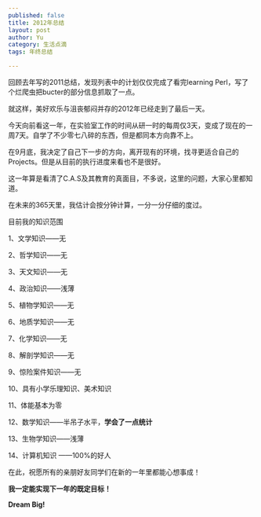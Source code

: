 ```yaml
--- 
published: false
title: 2012年总结
layout: post
author: Yu
category: 生活点滴
tags: 年终总结

---
```

回顾去年写的2011总结，发现列表中的计划仅仅完成了看完learning Perl，写了个烂爬虫把bucter的部分信息抓取了一点。

就这样，美好欢乐与沮丧郁闷并存的2012年已经走到了最后一天。

今天向前看这一年，在实验室工作的时间从研一时的每周仅3天，变成了现在的一周7天。自学了不少零七八碎的东西，但是都同本方向靠不上。

在9月底，我决定了自己下一步的方向，离开现有的环境，找寻更适合自己的Projects。但是从目前的执行进度来看也不是很好。

这一年算是看清了C.A.S及其教育的真面目，不多说，这里的问题，大家心里都知道。

在未来的365天里，我估计会按分钟计算，一分一分仔细的度过。


目前我的知识范围

1、文学知识——无

2、哲学知识——无

3、天文知识——无

4、政治知识——浅薄

5、植物学知识——无

6、地质学知识——无

7、化学知识——无

8、解剖学知识——无

9、惊险案件知识——无

10、具有小学乐理知识、美术知识

11、体能基本为零

12、数学知识——半吊子水平，**学会了一点统计**

13、生物学知识——浅薄

14、计算机知识 ——100%的好人


在此，祝愿所有的亲朋好友同学们在新的一年里都能心想事成！

**我一定能实现下一年的既定目标！**

**Dream Big!**
